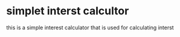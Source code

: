 # simplet interst calcultor
this is a simple interest calculator that is used for calculating interst

